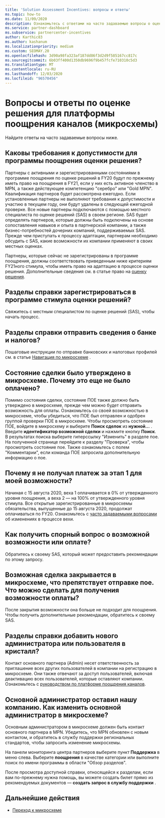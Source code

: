 ```yaml
---
title: 'Solution Assessment Incentives: вопросы и ответы'
ms.topic: how-to
ms.date: 11/09/2020
description: Ознакомьтесь с ответами на часто задаваемые вопросы о оценке решений на платформе "поощрения каналов" (микросхема).
ms.service: partner-dashboard
ms.subservice: partnercenter-incentives
author: Karthic83
ms.author: kashanum
ms.localizationpriority: medium
ms.custom: SEOMAY.20
ms.openlocfilehash: 3d90a98fa323af187dd86f3d2d9f585167cc817c
ms.sourcegitcommit: 6b03ff400d1350db9696f9b457fcfe710310c5d3
ms.translationtype: MT
ms.contentlocale: ru-RU
ms.lasthandoff: 12/03/2020
ms.locfileid: "96570456"
---
```

# <a name="solution-assessment-incentives-faq-for-the-channel-incentives-platform-chip"></a>Вопросы и ответы по оценке решения для платформы поощрения каналов (микросхемы) 

Найдите ответы на часто задаваемые вопросы ниже.

## <a name="what-are-the-eligibility-requirements-for-the-solution-assessment-incentive-program"></a>Каковы требования к допустимости для программы поощрения оценки решения?

Партнеры с активными и зарегистрированными состояниями в программе поощрения по оценке решений в FY20 будут по прежнему иметь право на поощрения в FY21, если у них есть активное членство в MPN, а также действующее компетенцию "серебро" или "Gold MPN". Квалификация партнеров будет рассмотрена ежегодно.  Если установленные партнеры не выполняют требования к допустимости и участию в текущем году, они будут удалены в следующей ежегодной проверке.  Все новые партнеры подключаются с помощью местного специалиста по оценке решений (SAS) в своем регионе.  SAS будет определять партнеров, которые должны быть подключены на основе сопоставления навыков и опыта в партнерской компании, а также бизнес-потребностей дочерних компаний, поддерживаемых SAS.
Прежде чем приступать к процессу адаптации, партнерам необходимо обсудить с SAS, какие возможности их компании применяют в своих местных оценках. 

Партнеры, которые сейчас не зарегистрированы в программе поощрения, должны соответствовать приведенным ниже критериям FY21ного стимула, чтобы иметь право на адаптацию в процессе оценки решения. Дополнительные сведения см. в статье право на [оценку решения](chip-solutions-assessment-eligible.md).

## <a name="how-do-i-enroll-in-the-solution-assessments-incentive-program"></a>Разделы справки зарегистрироваться в программе стимула оценки решений?

Свяжитесь с местным специалистом по оценке решений (SAS), чтобы начать процесс.

## <a name="how-do-i-submit-my-bank-and-tax-details"></a>Разделы справки отправить сведения о банке и налогов?

Пошаговые инструкции по отправке банковских и налоговых профилей см. в статье [Навигация по микросхеме](chip-intro.md) .

## <a name="my-deal-status-has-been-approved-in-chip-why-hasnt-it-been-paid-yet"></a>Состояние сделки было утверждено в микросхеме. Почему это еще не было оплачено?

Помимо состояния сделки, состояние ПОЕ также должно быть утверждено в микросхеме, прежде чем можно будет отправить возможность для оплаты. Ознакомьтесь со своей возможностью в микросхеме, чтобы убедиться, что ПОЕ был отправлен и одобрен группой проверки ПОЕ в микросхеме. Чтобы просмотреть состояние ПОЕ, войдите в микросхему и выберите **Поиск сделок** из **нужной...** . Введите **идентификатор возможной сделки** и нажмите кнопку **Поиск**. В результатах поиска выберите гиперссылку "Изменить" в разделе пое. На полученной странице перейдите к разделу "Проверка", чтобы просмотреть состояние пое. Также ознакомьтесь с полем "Комментарии", если команда ПОЕ запросила дополнительную информацию о пое.

## <a name="why-did-i-not-receive-any-payment-for-milestone-1-for-my-opportunity"></a>Почему я не получал платеж за этап 1 для моей возможности?

Начиная с 15 августа 2020, веха 1 оплачивается в 0% от утвержденного уровня поощрения, а веха 2 — на 100% от утвержденного уровня стимула. Все открытые зарегистрированные в микросхемы обязательства, выпущенные до 15 августа 2020, продолжат оплачиваться по FY20. Ознакомьтесь с [часто задаваемыми вопросами](https://assetsprod.microsoft.com/solution-assessment-incentive-program-faq.pdf) об изменениях в процессе вехи.

## <a name="how-to-i-dispute-an-opportunity-or-payment-i-received"></a>Как получить спорный вопрос о возможной возможности или оплате?

Обратитесь к своему SAS, который может предоставить рекомендации по этому запросу.

## <a name="the-opportunity-is-closed-in-chip-which-is-preventing-me-from-uploading-poe-what-can-i-do-to-get-the-opportunity-paid"></a>Возможная сделка закрывается в микросхеме, что препятствует отправке пое. Что можно сделать для получения возможности оплаты?

После закрытия возможности она больше не подходит для поощрения. Чтобы получить дополнительные рекомендации, обратитесь к своему SAS.

## <a name="how-do-i-add-a-new-adminuser-to-chip"></a>Разделы справки добавить нового администратора или пользователя в кристалл?

Контакт основного партнера (Admin) несет ответственность за приглашение всех других пользователей в компании на регистрацию в микросхеме. Они также отвечают за доступ пользователей, включая деактивацию всех пользователей, которые оставляют компании. Ознакомьтесь с [руководством по платформе поощрения каналов](chip-intro.md).

## <a name="the-primary-admin-has-left-our-company-how-do-we-change-my-primary-admin-in-chip"></a>Основной администратор оставил нашу компанию. Как изменить основной администратор в микросхеме?

Основным администратором в микросхеме должен быть контакт основного партнера в MPN. Убедитесь, что MPN обновлен с новым контактом, и обратитесь в службу поддержки региональных стандартов, чтобы запросить изменение микросхемы.

На панели мониторинга центра партнеров выберите пункт **Поддержка** в меню слева. Выберите **поощрения** в качестве категории или выполните поиск по имени программы в области "Обзор разделов".

После просмотра доступной справки, относящейся к разделам, если вам по-прежнему нужна помощь, вы можете создать билет прямо из рекомендуемых документов — **создать запрос в службу поддержки** .

## <a name="next-steps"></a>Дальнейшие действия

- [Переход к микросхеме](chip-intro.md)
